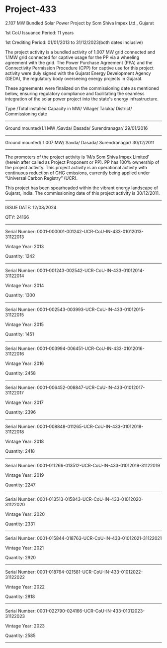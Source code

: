 # Project-433
2.107 MW Bundled Solar Power Project by Som Shiva Impex Ltd., Gujarat

1st CoU Issuance Period: 11 years

1st Crediting Period: 01/01/2013 to 31/12/2023(both dates inclusive)

The project activity is a bundled activity of 1.007 MW grid connected and 1.1MW grid
connected for captive usage for the PP via a wheeling agreement with the grid. The
Power Purchase Agreement (PPA) and the Connectivity Permission Procedure (CPP) for
captive use for this project activity were duly signed with the Gujarat Energy Development
Agency (GEDA), the regulatory body overseeing energy projects in Gujarat. 

These agreements were finalized on the commissioning date as mentioned below, ensuring
regulatory compliance and facilitating the seamless integration of the solar power project
into the state's energy infrastructure.

Type /Total installed Capacity in MW/ Village/  Taluka/  District/ Commissioning date
_________________
Ground mounted/1.1 MW /Savda/ Dasada/ Surendranagar/ 29/01/2016
_________________
Ground mounted/ 1.007 MW/ Savda/ Dasada/ Surendranagar/ 30/12/2011
_____________________
The promoters of the project activity is ‘M/s Som Shiva Impex Limited’ (herein after called
as Project Proponent or PP). PP has 100% ownership of the project activity. This project
activity is an operational activity with continuous reduction of GHG emissions, currently
being applied under “Universal Carbon Registry” (UCR). 

This project has been spearheaded within the vibrant energy landscape of Gujarat, India. The commissioning
date of this project activity is 30/12/2011.
_________________
ISSUE DATE: 12/08/2024

QTY: 24166
_____________
Serial Number: 0001-000001-001242-UCR-CoU-IN-433-01012013-31122013

Vintage Year: 2013

Quantity: 1242
______________
Serial Number: 0001-001243-002542-UCR-CoU-IN-433-01012014-31122014

Vintage Year: 2014

Quantity: 1300
_____________
Serial Number: 0001-002543-003993-UCR-CoU-IN-433-01012015-31122015

Vintage Year: 2015

Quantity: 1451
______________
Serial Number: 0001-003994-006451-UCR-CoU-IN-433-01012016-31122016

Vintage Year: 2016

Quantity: 2458
______________
Serial Number: 0001-006452-008847-UCR-CoU-IN-433-01012017-31122017

Vintage Year: 2017

Quantity: 2396
___________
Serial Number: 0001-008848-011265-UCR-CoU-IN-433-01012018-31122018

Vintage Year: 2018

Quantity: 2418
___________
Serial Number: 0001-011266-013512-UCR-CoU-IN-433-01012019-31122019

Vintage Year: 2019

Quantity: 2247
_____________
Serial Number: 0001-013513-015843-UCR-CoU-IN-433-01012020-31122020

Vintage Year: 2020

Quantity: 2331
_____________
Serial Number: 0001-015844-018763-UCR-CoU-IN-433-01012021-31122021

Vintage Year: 2021

Quantity: 2920
____________
Serial Number: 0001-018764-021581-UCR-CoU-IN-433-01012022-31122022

Vintage Year: 2022

Quantity: 2818
____________
Serial Number: 0001-022790-024166-UCR-CoU-IN-433-01012023-31122023

Vintage Year: 2023

Quantity: 2585
_______________

